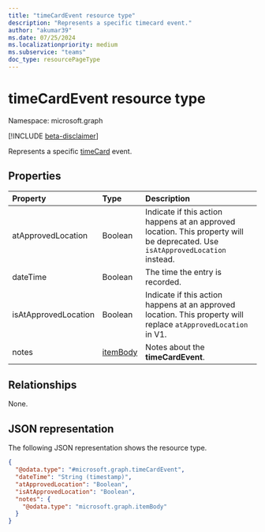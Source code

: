 ```yaml
---
title: "timeCardEvent resource type"
description: "Represents a specific timecard event."
author: "akumar39"
ms.date: 07/25/2024
ms.localizationpriority: medium
ms.subservice: "teams"
doc_type: resourcePageType
---
```


# timeCardEvent resource type

Namespace: microsoft.graph

[!INCLUDE [beta-disclaimer](../../includes/beta-disclaimer.md)]

Represents a specific [timeCard](timecard.md) event.

## Properties
|Property|Type|Description|
|:---|:---|:---|
|atApprovedLocation|Boolean|Indicate if this action happens at an approved location. This property will be deprecated. Use `isAtApprovedLocation` instead.|
|dateTime|Boolean|The time the entry is recorded.|
|isAtApprovedLocation|Boolean|Indicate if this action happens at an approved location. This property will replace `atApprovedLocation` in V1.|
|notes|[itemBody](itembody.md)|Notes about the **timeCardEvent**.|

## Relationships

None.

## JSON representation

The following JSON representation shows the resource type.

<!-- {
  "blockType": "resource",
  "keyProperty": "id",
  "@odata.type": "microsoft.graph.timeCardEvent"
}-->
```json
{
  "@odata.type": "#microsoft.graph.timeCardEvent",
  "dateTime": "String (timestamp)",
  "atApprovedLocation": "Boolean",
  "isAtApprovedLocation": "Boolean",
  "notes": {
    "@odata.type": "microsoft.graph.itemBody"
  }
}
```


<!-- uuid: 8fcb5dbc-d5aa-4681-8e31-b001d5168d79
2015-10-25 14:57:30 UTC -->
<!--
{
  "type": "#page.annotation",
  "description": "timeCardEvent resource",
  "keywords": "",
  "section": "documentation",
  "tocPath": "",
  "suppressions": []
}
-->
